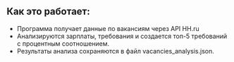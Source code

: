 ## Как это работает:
* Программа получает данные по вакансиям через API HH.ru
* Анализируются зарплаты, требования и создается топ-5 требований с процентным соотношением.
* Результаты анализа сохраняются в файл vacancies_analysis.json.
